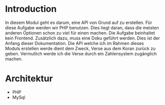 # Introduction
In diesem Modul geht es darum, eine API von Grund auf zu erstellen. Für diese Aufgabe werden wir PHP benutzen. Dies liegt daran, dass die meisten anderen Optionen schon zu viel für einen machen. Die Aufgabe beinhaltet kein Frontend. Zusätzlich dazu, muss eine Doku geführt werden. Dies ist der Anfang dieser Dokumentation. Die API welche ich im Rahmen dieses Moduls erstellen werde dient dem Zweck, Verse aus dem Koran zurück zu geben. Vermutlich werde ich die Verse durch ein Zahlensystem zugänglich machen.

# Architektur
 - PHP
 - MySql